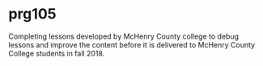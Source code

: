 # prg105
Completing lessons developed by McHenry County college to debug lessons and improve the content before it is delivered to McHenry County College students in fall 2018.
